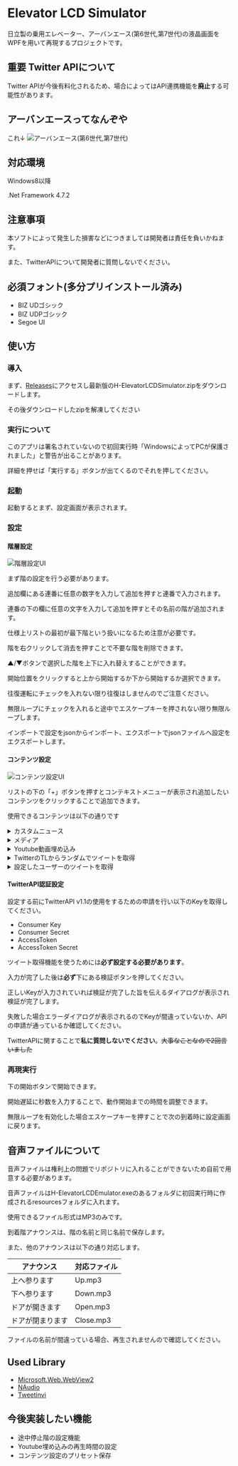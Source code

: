 # Elevator LCD Simulator

日立製の乗用エレベーター、アーバンエース(第6世代,第7世代)の液晶画面をWPFを用いて再現するプロジェクトです。

## 重要 Twitter APIについて

Twitter APIが今後有料化されるため、場合によってはAPI連携機能を**廃止**する可能性があります。


## アーバンエースってなんぞや
これ↓
![アーバンエース(第6世代,第7世代)](https://github.com/Lausiv1024/H-ElevatorLCDEmulator/blob/master/doc/urban_Ace.png)

## 対応環境
Windows8以降

.Net Framework 4.7.2

## 注意事項
本ソフトによって発生した損害などにつきましては開発者は責任を負いかねます。

また、TwitterAPIについて開発者に質問しないでください。

## 必須フォント(多分プリインストール済み)
- BIZ UDゴシック
- BIZ UDPゴシック
- Segoe UI


## 使い方
### 導入
まず、[Releases](https://github.com/Lausiv1024/H-ElevatorLCDSimulator/releases)にアクセスし最新版のH-ElevatorLCDSimulator.zipをダウンロードします。

その後ダウンロードしたzipを解凍してください
### 実行について
このアプリは署名されていないので初回実行時「WindowsによってPCが保護されました」と警告が出ることがあります。

詳細を押せば「実行する」ボタンが出てくるのでそれを押してください。

### 起動

起動するとまず、設定画面が表示されます。

### 設定
#### 階層設定
![階層設定UI](https://github.com/Lausiv1024/H-ElevatorLCDEmulator/blob/master/doc/SettingUI_0.png)

まず階の設定を行う必要があります。

追加欄にある連番に任意の数字を入力して追加を押すと連番で入力されます。

連番の下の欄に任意の文字を入力して追加を押すとその名前の階が追加されます。

仕様上リストの最初が最下階という扱いになるため注意が必要です。

階を右クリックして消去を押すことで不要な階を削除できます。

▲/▼ボタンで選択した階を上下に入れ替えすることができます。

開始位置をクリックすると上から開始するか下から開始するか選択できます。

往復運転にチェックを入れない限り往復はしませんのでご注意ください。

無限ループにチェックを入れると途中でエスケープキーを押されない限り無限ループします。

インポートで設定をjsonからインポート、エクスポートでjsonファイルへ設定をエクスポートします。

#### コンテンツ設定
![コンテンツ設定UI](https://github.com/Lausiv1024/H-ElevatorLCDEmulator/blob/master/doc/SettingUI_0_0.png)

リストの下の「+」ボタンを押すとコンテキストメニューが表示され追加したいコンテンツをクリックすることで追加できます。

使用できるコンテンツは以下の通りです

<details><summary>カスタムニュース</summary>



独自のニュースを表示できます。

![実際のニュース表示](https://github.com/Lausiv1024/H-ElevatorLCDEmulator/blob/master/doc/News.png)

本文は改行が可能です。

提供元は下に表示されます。
</details>

<details><summary>メディア</summary>


基本的にWebViewで表示できるものは何でも表示できます。

例：ページやメディア
</details>

<details><summary>Youtube動画埋め込み</summary>


http://youtube.com/watch?v=動画ID
の動画IDを入力します

一部再生できない動画がありますがご了承ください
</details>

<details><summary>TwitterのTLからランダムでツイートを取得</summary>


API認証が**必須**です。

タイムライン上からランダムでツイートを取得します。

メディア付きツイートやリツイート、文字数が多いツイートは取得しません。
</details>

<details><summary>設定したユーザーのツイートを取得</summary>


API認証が**必須**です

ユーザーIDの欄にユーザーのIDを入力します。

設定したユーザーのツイートをランダムで取得します。

メディア付きツイートやリツイート、文字数が多いツイートは取得しません。
</details>


#### TwitterAPI認証設定
設定する前にTwitterAPI v1.1の使用をするための申請を行い以下のKeyを取得してください。

- Consumer Key
- Consumer Secret
- AccessToken
- AccessToken Secret

ツイート取得機能を使うためには**必ず設定する必要があります**。

入力が完了した後は**必ず**下にある検証ボタンを押してください。

正しいKeyが入力されていれば検証が完了した旨を伝えるダイアログが表示され検証が完了します。

失敗した場合エラーダイアログが表示されるのでKeyが間違っていないか、APIの申請が通っているか確認してください。

TwitterAPIに関することで**私に質問しないでください**。~~大事なことなので2回言いました~~

### 再現実行
下の開始ボタンで開始できます。

開始遅延に秒数を入力することで、動作開始までの時間を調整できます。

無限ループを有効化した場合エスケープキーを押すことで次の到着時に設定画面に戻ります。

## 音声ファイルについて
音声ファイルは権利上の問題でリポジトリに入れることができないため自前で用意する必要があります。

音声ファイルはH-ElevatorLCDEmulator.exeのあるフォルダに初回実行時に作成されるresourcesフォルダに入れます。

使用できるファイル形式はMP3のみです。

到着階アナウンスは、階の名前と同じ名前で保存します。

また、他のアナウンスは以下の通り対応します。

|アナウンス|対応ファイル|
|----------|------------|
|上へ参ります|Up.mp3|
|下へ参ります|Down.mp3|
|ドアが開きます|Open.mp3|
|ドアが閉まります|Close.mp3|

ファイルの名前が間違っている場合、再生されませんので確認してください。

## Used Library
- [Microsoft.Web.WebView2](https://aka.ms/webview)
- [NAudio](https://github.com/naudio/NAudio)
- [Tweetinvi](https://github.com/linvi/tweetinvi)

## 今後実装したい機能

- 途中停止階の設定機能
- Youtube埋め込みの再生時間の設定
- コンテンツ設定のプリセット保存